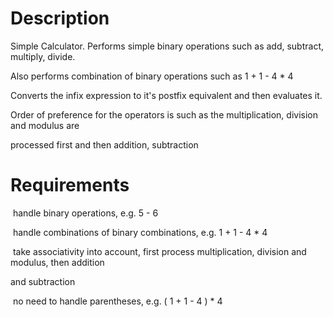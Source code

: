 # Description

Simple Calculator. Performs simple binary operations such as add, subtract, multiply, divide.

Also performs combination of binary operations such as 1 + 1 - 4 * 4

Converts the infix expression to it's postfix equivalent and then evaluates it.

Order of preference for the operators is such as the multiplication, division and modulus are 

processed first and then addition, subtraction

# Requirements

­ handle binary operations, e.g. 5 - 6

­ handle combinations of binary combinations, e.g. 1 + 1 - 4 * 4

­ take associativity into account, first process multiplication, division and modulus, then addition

and subtraction

­ no need to handle parentheses, e.g. ( 1 + 1 - 4 ) * 4
